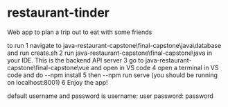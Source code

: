 # restaurant-tinder
Web app to plan a trip out to eat with some friends

to run
1 navigate to java-restaurant-capstone\final-capstone\java\database and run create.sh
2 run java-restaurant-capstone\final-capstone\java in your IDE. This is the backend API server
3 go to java-restaurant-capstone\final-capstone\vue and open in VS code
4 open a terminal in VS code and do --npm install
5 then --npm run serve (you should be running on localhost:8001)
6 Enjoy the app!

default username and password is 
username: user
password: password

